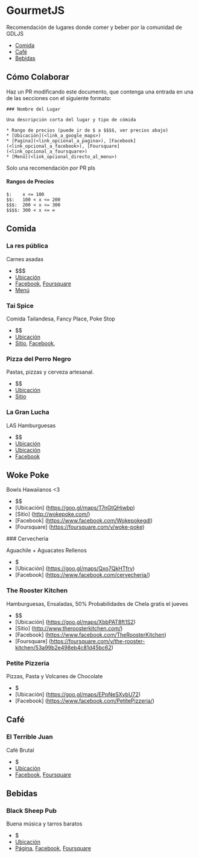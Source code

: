 # GourmetJS

Recomendación de lugares donde comer y beber por la comunidad de GDLJS

* [Comida](#comida)
* [Café](#café)
* [Bebidas](#bebidas)

## Cómo Colaborar

Haz un PR modificando este documento, que contenga una entrada en una de las secciones con el siguiente formato:

```
### Nombre del Lugar

Una descripción corta del lugar y tipo de cómida

* Rango de precios (puede ir de $ a $$$$, ver precios abajo)
* [Ubicación](<link_a_google_maps>)
* [Pagina](<link_opcional_a_pagina>), [Facebook](<link_opcional_a_facebook>), [Foursquare](<link_opcional_a_foursquare>)
* [Menú](<link_opcional_directo_al_menu>)
```

Solo una recomendación por PR pls

#### Rangos de Precios

```
$:    x <= 100
$$:   100 < x <= 200
$$$:  200 < x <= 300
$$$$: 300 < x <= ∞
```

## Comida

### La res pública

Carnes asadas

* $$$
* [Ubicación](https://www.google.com/maps/place/Res+P%C3%BAblica/@20.667566,-103.370498,17z/data=!3m1!4b1!4m5!3m4!1s0x8428ae089cd2281f:0x81db134b8900f2bd!8m2!3d20.667566!4d-103.370498?hl=en)
* [Facebook](https://www.facebook.com/parrillalares), [Foursquare](https://es.foursquare.com/v/la-res-p%C3%BAblica/522e27b611d24147a607158b)
* [Menú](https://www.tripadvisor.com/LocationPhotoDirectLink-g150798-d7252182-i154007414-La_Res_Publica-Guadalajara_Guadalajara_Metropolitan_Area.html)

### Tai Spice

Comida Tailandesa, Fancy Place, Poke Stop 

* $$
* [Ubicación](https://www.google.com.mx/maps/place/Tai+Spice/@20.6814413,-103.419102,15z/data=!4m2!3m1!1s0x0:0x49e535650beb3643?sa=X&ved=0ahUKEwjMk9b7tqbPAhVr0oMKHTlZDg4Q_BIIfzAK)
* [Sitio](http://www.taispice.com/), [Facebook](https://www.facebook.com/pages/Tai-Spice-Restaurante-Bar/133360630032487),

### Pizza del Perro Negro 

Pastas, pizzas y cerveza artesanal.

* $$
* [Ubicación](https://www.google.com/maps/place/Pizza+del+Perro+Negro+Guadalajara/@20.6720193,-103.3701756,17z/data=!3m1!4b1!4m5!3m4!1s0x8428ae05a504c71f:0x5acedbf10a662c21!8m2!3d20.6720193!4d-103.3679869)
* [Sitio](http://www.pizzadelperronegro.com/)

### La Gran Lucha

LAS Hamburguesas

* $$
* [Ubicación](https://goo.gl/maps/1sqCr68uUPB2)
* [Ubicación](https://goo.gl/maps/G5epFCoeNy72)
* [Facebook](https://www.facebook.com/lagranluchamx/)

## Woke Poke

Bowls Hawaiianos <3

* $$
* [Ubicación] (https://goo.gl/maps/T7nGtQHjwbp)
* [Sitio] (http://wokepoke.com/)
* [Facebook] (https://www.facebook.com/Wokepokegdl)
* [Foursquare] (https://foursquare.com/v/woke-poke)


### Cervecheria

Aguachile + Aguacates Rellenos

* $
* [Ubicación] (https://goo.gl/maps/Qxo7QkHTfrv)
* [Facebook] (https://www.facebook.com/cervecheria/)


### The Rooster Kitchen

Hamburguesas, Ensaladas, 50% Probabilidades de Chela gratis el jueves

* $$
* [Ubicación] (https://goo.gl/maps/XbbPAT8ft1S2)
* [Sitio] (http://www.theroosterkitchen.com/)
* [Facebook] (https://www.facebook.com/TheRoosterKitchen)
* [Foursquare] (https://foursquare.com/v/the-rooster-kitchen/53a99b2e498eb4c81d45bc62)


### Petite Pizzeria

Pizzas, Pasta y Volcanes de Chocolate

* $
* [Ubicación] (https://goo.gl/maps/EPpNeSXvbU72)
* [Facebook] (https://www.facebook.com/PetitePizzeria/)

## Café

### El Terrible Juan

Café Brutal

* $
* [Ubicación](https://www.google.com/maps/place/El+Terrible+Juan+Caf%C3%A9/@20.6694248,-103.3675168,17z/data=!3m1!4b1!4m5!3m4!1s0x8428ae06a535bd89:0x1d7fdbe2c158ed3e!8m2!3d20.6694248!4d-103.3653228?hl=en)
* [Facebook](https://www.facebook.com/elterriblejuancafe/), [Foursquare](https://es.foursquare.com/v/el-terrible-juan/54d261c7498e80ec448f5d68)

## Bebidas

### Black Sheep Pub

Buena música y tarros baratos

* $
* [Ubicación](https://www.google.com/maps/place/Libertad+1850,+Americana,+44160+Guadalajara,+Jal.,+Mexico/@20.673146,-103.3657716,19z/data=!3m1!4b1!4m13!1m7!3m6!1s0x8428ae048ae5f7e5:0x91392e2b21a5441c!2sLibertad+1890,+Americana,+44160+Guadalajara,+Jal.,+Mexico!3b1!8m2!3d20.6731413!4d-103.3658735!3m4!1s0x8428ae0487e1ceef:0x42d75a601adde4d0!8m2!3d20.673146!4d-103.3652231?hl=en)
* [Página](http://www.theblacksheep.mx/), [Facebook](https://www.facebook.com/blacksheepgdl/), [Foursquare](https://es.foursquare.com/v/black-sheep/50dbd1a7e4b05e3a09a8ea81)
